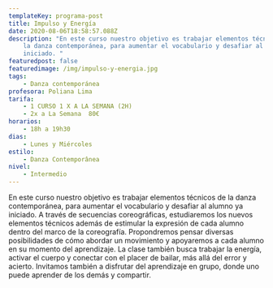 ```yaml
---
templateKey: programa-post
title: Impulso y Energía
date: 2020-08-06T18:58:57.088Z
description: "En este curso nuestro objetivo es trabajar elementos técnicos de
    la danza contemporánea, para aumentar el vocabulario y desafiar al alumno ya
    iniciado. "
featuredpost: false
featuredimage: /img/impulso-y-energia.jpg
tags:
    - Danza contemporánea
profesora: Poliana Lima
tarifa:
    - 1 CURSO 1 X A LA SEMANA (2H)
    - 2x a La Semana  80€
horarios:
    - 18h a 19h30
dias:
    - Lunes y Miércoles
estilo:
    - Danza Contemporânea
nivel:
    - Intermedio
---
```


En este curso nuestro objetivo es trabajar elementos técnicos de la danza contemporánea, para aumentar el vocabulario y desafiar al alumno ya iniciado.
A través de secuencias coreográficas, estudiaremos los nuevos elementos técnicos además de estimular la expresión de cada alumno dentro del marco de la coreografía. Propondremos pensar diversas posibilidades de cómo abordar un movimiento y apoyaremos a cada alumno en su momento del aprendizaje.
La clase también busca trabajar la energía, activar el cuerpo y conectar con el placer de bailar, más allá del error y acierto. Invitamos también a disfrutar del aprendizaje en grupo, donde uno puede aprender de los demás y compartir.
